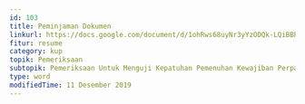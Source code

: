 ```yaml
---
id: 103
title: Peminjaman Dokumen
linkurl: https://docs.google.com/document/d/1ohRws68uyNr3yYzODQk-LQiBBPt3hfjYTtdM3uwusO8/edit?usp=drivesdk
fitur: resume
category: kup
topik: Pemeriksaan
subtopik: Pemeriksaan Untuk Menguji Kepatuhan Pemenuhan Kewajiban Perpajakan (Sejak 1 Februari 2013)
type: word
modifiedTime: 11 Desember 2019
---
```


